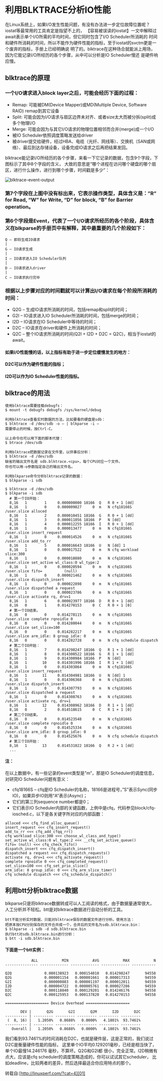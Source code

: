 <!--
author: yanliang.zhao
head: http://blog.itttl.com/logo_miao.png
date: 2017-09-26
title: IO性能工具-利用BLKTRACE分析IO性能
tags: io,优化,linux
category: Linux
status: publist
summary: IO性能工具
-->




# 利用BLKTRACE分析IO性能

在Linux系统上，如果I/O发生性能问题，有没有办法进一步定位故障位置呢？iostat等最常用的工具肯定是指望不上的，
【容易被误读的iostat】一文中解释过await表示单个I/O所需的平均时间，但它同时包含了I/O Scheduler所消耗的
时间和硬件所消耗的时间，所以不能作为硬件性能的指标，至于iostat的svctm更是一个废弃的指标，手册上已经明确说
明了的。blktrace在这种场合就能派上用场，因为它能记录I/O所经历的各个步骤，从中可以分析是IO Scheduler慢还
是硬件响应慢。

## blktrace的原理

### 一个I/O请求进入block layer之后，可能会经历下面的过程：

 - Remap: 可能被DM(Device Mapper)或MD(Multiple Device, Software RAID) remap到其它设备
 - Split: 可能会因为I/O请求与扇区边界未对齐、或者size太大而被分拆(split)成多个物理I/O
 - Merge: 可能会因为与其它I/O请求的物理位置相邻而合并(merge)成一个I/O
 - 被IO Scheduler依照调度策略发送给driver
 - 被driver提交给硬件，经过HBA、电缆（光纤、网线等）、交换机（SAN或网络）、最后到达存储设备，设备完成IO请求之后再把结果发回。

blktrace能记录I/O所经历的各个步骤，来看一下它记录的数据，包含9个字段，下图标示了其中8个字段的含义，
大致的意思是“哪个进程在访问哪个硬盘的哪个扇区，进行什么操作，进行到哪个步骤，时间戳是多少”：


![blktrace-event-output](./img/blktrace-event-output.jpeg)

### 第7个字段在上图中没有标出来，它表示操作类型，具体含义是：”R” for Read, “W” for Write, “D” for block, “B” for Barrier operation。

### 第6个字段是Event，代表了一个I/O请求所经历的各个阶段，具体含义在blkparse的手册页中有解释，其中最重要的几个阶段如下：
```
Q – 即将生成IO请求
|
G – IO请求生成
|
I – IO请求进入IO Scheduler队列
|
D – IO请求进入driver
|
C – IO请求执行完毕
```

### 根据以上步骤对应的时间戳就可以计算出I/O请求在每个阶段所消耗的时间：

- Q2G – 生成IO请求所消耗的时间，包括remap和split的时间；
- G2I – IO请求进入IO Scheduler所消耗的时间，包括merge的时间；
- I2D – IO请求在IO Scheduler中等待的时间；
- D2C – IO请求在driver和硬件上所消耗的时间；
- Q2C – 整个IO请求所消耗的时间(Q2I + I2D + D2C = Q2C)，相当于iostat的await。

#### 如果I/O性能慢的话，以上指标有助于进一步定位缓慢发生的地方：
#### D2C可以作为硬件性能的指标；
#### I2D可以作为IO Scheduler性能的指标。

## blktrace的用法
```
使用blktrace需要挂载debugfs：
$ mount -t debugfs debugfs /sys/kernel/debug

利用blktrace查看实时数据的方法，比如要看的硬盘是sdb：
$ blktrace -d /dev/sdb -o – | blkparse -i –
需要停止的时候，按Ctrl-C。

以上命令也可以用下面的脚本代替：
$ btrace /dev/sdb

利用blktrace把数据记录在文件里，以供事后分析：
$ blktrace -d /dev/sdb
缺省的输出文件名是 sdb.blktrace.<cpu>，每个CPU对应一个文件。
你也可以用-o参数指定自己的输出文件名。

利用blkparse命令分析blktrace记录的数据：
$ blkparse -i sdb
```
```
$ blktrace -d /dev/sdb
$ blkparse -i sdb
  # 第一个IO开始：
  8,16   1        1     0.000000000 18166  Q   R 0 + 1 [dd]
  8,16   1        0     0.000009827     0  m   N cfq18166S  /user.slice alloced
  8,16   1        2     0.000010451 18166  G   R 0 + 1 [dd]
  8,16   1        3     0.000011056 18166  P   N [dd]
  8,16   1        4     0.000012255 18166  I   R 0 + 1 [dd]
  8,16   1        0     0.000013477     0  m   N cfq18166S  /user.slice insert_request
  8,16   1        0     0.000014526     0  m   N cfq18166S  /user.slice add_to_rr
  8,16   1        5     0.000016643 18166  U   N [dd] 1
  8,16   1        0     0.000017522     0  m   N cfq workload slice:300
  8,16   1        0     0.000018880     0  m   N cfq18166S  /user.slice set_active wl_class:0 wl_type:2
  8,16   1        0     0.000020594     0  m   N cfq18166S  /user.slice fifo=          (null)
  8,16   1        0     0.000021462     0  m   N cfq18166S  /user.slice dispatch_insert
  8,16   1        0     0.000022898     0  m   N cfq18166S  /user.slice dispatched a request
  8,16   1        0     0.000023786     0  m   N cfq18166S  /user.slice activate rq, drv=1
  8,16   1        6     0.000023977 18166  D   R 0 + 1 [dd]
  8,16   0        1     0.014270153     0  C   R 0 + 1 [0]
  # 第一个IO结束。
  8,16   0        0     0.014278115     0  m   N cfq18166S  /user.slice complete rqnoidle 0
  8,16   0        0     0.014280044     0  m   N cfq18166S  /user.slice set_slice=100
  8,16   0        0     0.014282217     0  m   N cfq18166S  /user.slice arm_idle: 8 group_idle: 0
  8,16   0        0     0.014282728     0  m   N cfq schedule dispatch
  # 第二个IO开始：
  8,16   1        7     0.014298247 18166  Q   R 1 + 1 [dd]
  8,16   1        8     0.014300522 18166  G   R 1 + 1 [dd]
  8,16   1        9     0.014300984 18166  P   N [dd]
  8,16   1       10     0.014301996 18166  I   R 1 + 1 [dd]
  8,16   1        0     0.014303864     0  m   N cfq18166S  /user.slice insert_request
  8,16   1       11     0.014304981 18166  U   N [dd] 1
  8,16   1        0     0.014306368     0  m   N cfq18166S  /user.slice dispatch_insert
  8,16   1        0     0.014307793     0  m   N cfq18166S  /user.slice dispatched a request
  8,16   1        0     0.014308763     0  m   N cfq18166S  /user.slice activate rq, drv=1
  8,16   1       12     0.014308962 18166  D   R 1 + 1 [dd]
  8,16   0        2     0.014518615     0  C   R 1 + 1 [0]
  # 第二个IO结束。
  8,16   0        0     0.014523548     0  m   N cfq18166S  /user.slice complete rqnoidle 0
  8,16   0        0     0.014525334     0  m   N cfq18166S  /user.slice arm_idle: 8 group_idle: 0
  8,16   0        0     0.014525676     0  m   N cfq schedule dispatch
  # 第三个IO开始：
  8,16   1       13     0.014531022 18166  Q   R 2 + 1 [dd]
  ...
```
#### 注：
在以上数据中，有一些记录的event类型是”m”，那是IO Scheduler的调度信息，对研究IO Scheduler问题有意义：

- cfq18166S – cfq是IO Scheduler的名称，18166是进程号，”S”表示Sync(同步IO)，如果异步IO则用“A”表示(Async)；
- 它们的第三列sequence number都是0；
- 它们表示IO Scheduler内部的关键函数，上例中是cfq，代码参见block/cfq-iosched.c，以下是各关键字所对应的内部函数：
```
alloced <<< cfq_find_alloc_queue()
insert_request <<< cfq_insert_request()
add_to_rr <<< cfq_add_cfqq_rr()
cfq workload slice:300 <<< choose_wl_class_and_type()
set_active wl_class:0 wl_type:2 <<< __cfq_set_active_queue()
fifo= (null) <<< cfq_check_fifo()
dispatch_insert <<< cfq_dispatch_insert()
dispatched a request <<< cfq_dispatch_requests()
activate rq, drv=1 <<< cfq_activate_request()
complete rqnoidle 0 <<< cfq_completed_request()
set_slice=100 <<< cfq_set_prio_slice()
arm_idle: 8 group_idle: 0 <<< cfq_arm_slice_timer()
cfq schedule dispatch <<< cfq_schedule_dispatch()
```
## 利用btt分析blktrace数据

blkparse只是将blktrace数据转成可以人工阅读的格式，由于数据量通常很大，
人工分析并不轻松。btt是对blktrace数据进行自动分析的工具。
```
btt不能分析实时数据，只能对blktrace保存的数据文件进行分析。使用方法：
把原本按CPU分别保存的文件合并成一个，合并后的文件名为sdb.blktrace.bin：
$ blkparse -i sdb -d sdb.blktrace.bin
执行btt对sdb.blktrace.bin进行分析：
$ btt -i sdb.blktrace.bin
```
#### 下面是一个btt实例：
```text
            ALL           MIN           AVG           MAX           N
--------------- ------------- ------------- ------------- -----------

Q2Q               0.000138923   0.000154010   0.014298247       94558
Q2G               0.000001154   0.000001661   0.000017313       94559
G2I               0.000000883   0.000001197   0.000012011       94559
I2D               0.000004722   0.000005761   0.000027286       94559
D2C               0.000118840   0.000129201   0.014246176       94558
Q2C               0.000125953   0.000137820   0.014270153       94558

==================== Device Overhead ====================

       DEV |       Q2G       G2I       Q2M       I2D       D2C
---------- | --------- --------- --------- --------- ---------
 (  8, 16) |   1.2050%   0.8688%   0.0000%   4.1801%  93.7461%
---------- | --------- --------- --------- --------- ---------
   Overall |   1.2050%   0.8688%   0.0000%   4.1801%  93.7461%

```
我们看到93.7461%的时间消耗在D2C，也就是硬件层，这是正常的，我们说过D2C是衡量硬件性能的指标，
这里单个IO平均0.129201毫秒，已经是相当快了，单个IO最慢14.246176 毫秒，不算坏。Q2G和G2I都
很小，完全正常。I2D稍微有点大，应该是cfq scheduler的调度策略造成的，你可以试试其它scheduler，
比如deadline，比较两者的差异，然后选择最适合你应用特点的那个。


转载自:[http://linuxperf.com/?cat=4][01]

[01]:http://linuxperf.com/?cat=4
